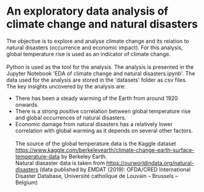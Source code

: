 # An exploratory data analysis of climate change and natural disasters

The objective is to explore and analyse climate change and its relation to natural disasters (occurrence and economic impact). For this analysis, global temperature rise is used as an indicator of climate change.<br><br>
Python is used as the tool for the analysis. The analysis is presented in the Jupyter Notebook 'EDA of climate change and natural disasters.ipynb'. The data used for the analysis are stored in the 'datasets' folder as csv files.<br>
The key insights uncovered by the analysis are:
- There has been a steady warming of the Earth from around 1920 onwards.
- There is a strong positive correlation between global temperature rise and global occurrences of natural disasters.
- Economic damage from natural disasters has a relatively lower correlation with global warming as it depends on several other factors.
<br><br>The source of the global temperature data is the Kaggle dataset https://www.kaggle.com/berkeleyearth/climate-change-earth-surface-temperature-data by Berkeley Earth.<br>Natural diasaster data is taken from https://ourworldindata.org/natural-disasters (data published by EMDAT (2019): OFDA/CRED International Disaster Database, Université catholique de Louvain – Brussels – Belgium)
